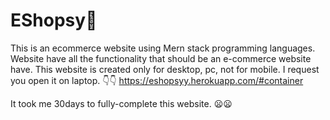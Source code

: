 # EShopsy🤙
This is an ecommerce website using Mern stack programming languages.
Website have all the functionality that should be an e-commerce website have.
This website is created only for desktop, pc, not for mobile.
I request you open it on laptop.
👇👇
https://eshopsyy.herokuapp.com/#container

It took me 30days to fully-complete this website.
😦😦
